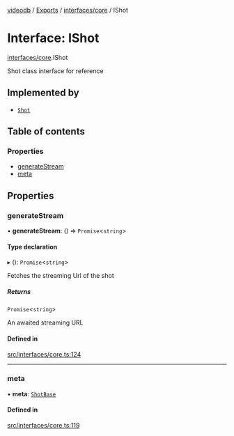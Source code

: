 [videodb](../README.md) / [Exports](../modules.md) / [interfaces/core](../modules/interfaces_core.md) / IShot

# Interface: IShot

[interfaces/core](../modules/interfaces_core.md).IShot

Shot class interface for reference

## Implemented by

- [`Shot`](../classes/core_shot.Shot.md)

## Table of contents

### Properties

- [generateStream](interfaces_core.IShot.md#generatestream)
- [meta](interfaces_core.IShot.md#meta)

## Properties

### generateStream

• **generateStream**: () => `Promise`\<`string`\>

#### Type declaration

▸ (): `Promise`\<`string`\>

Fetches the streaming Url of the shot

##### Returns

`Promise`\<`string`\>

An awaited streaming URL

#### Defined in

[src/interfaces/core.ts:124](https://github.com/video-db/videodb-node/blob/4dc9a20/src/interfaces/core.ts#L124)

___

### meta

• **meta**: [`ShotBase`](interfaces_core.ShotBase.md)

#### Defined in

[src/interfaces/core.ts:119](https://github.com/video-db/videodb-node/blob/4dc9a20/src/interfaces/core.ts#L119)
